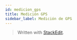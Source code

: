 ```yaml
---
id: medicion_gps
title: Medición GPS
sidebar_label: Medición de GPS
---
```



> Written with [StackEdit](https://stackedit.io/).
